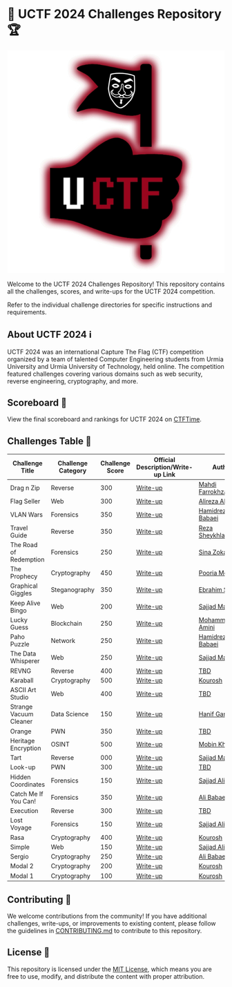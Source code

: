 # 🚀 UCTF 2024 Challenges Repository 🏆

<p align="center">
  <img src="./UCTF.jpg" alt="UCTF Logo">
</p>

Welcome to the UCTF 2024 Challenges Repository! This repository contains all the challenges, scores, and write-ups for the UCTF 2024 competition.

Refer to the individual challenge directories for specific instructions and requirements.

## About UCTF 2024 ℹ️

UCTF 2024 was an international Capture The Flag (CTF) competition organized by a team of talented Computer Engineering students from Urmia University and Urmia University of Technology, held online. The competition featured challenges covering various domains such as web security, reverse engineering, cryptography, and more.


## Scoreboard 🏅

View the final scoreboard and rankings for UCTF 2024 on [CTFTime](https://ctftime.org/event/2460).

## Challenges Table 🎯

| Challenge Title       | Challenge Category | Challenge Score |  Official Description/Write-up Link           | Author |
|-----------------------|--------------------|-----------------|---------------------------------------------| ------------- |
| Drag n Zip           | Reverse| 300             |  [Write-up](./drag-n-zip/README.md) | [Mahdi Farrokhzadeh](https://github.com/IrHidden) |
| Flag Seller | Web | 300             |  [Write-up](./flag-seller/README.MD) | [Alireza Alijani](https://github.com/alirezaalj) |
| VLAN Wars | Forensics                | 350             |  [Write-up](./vlan_wars/README.md) | [Hamidreza Babaei](TBD) |
| Travel Guide |  Reverse | 350             |  [Write-up](./travelguide/README.md) | [Reza Sheykhlarmazari](TBD) |
| The Road of Redemption | Forensics                | 250             |  [Write-up](./the-road-of-redemption/README.md) | [Sina Zokaei](https://github.com/sinazokaei) |
| The Prophecy | Cryptography | 450             | [Write-up](./the-prophecy/README.md) | [Pooria Mokhtari](https://github.com/p0m0h3) |
| Graphical Giggles          | Steganography | 350             |  [Write-up](./graphical-giggles/README.md) | [Ebrahim Shami](https://github.com/qfewzz) |
| Keep Alive Bingo           | Web            | 200      | [Write-up](./keep-alive-bingo/README.md) | [Sajjad Manafi](https://github.com/SajjadManafi) |
| Lucky Guess | Blockchain | 250             | [Write-up](./lucky-guess/README.md) | [Mohammad Amini](https://github.com/m-amini-sss) |
| Paho Puzzle | Network | 250             | [Write-up](./paho-puzzle/README.md) | [Hamidreza Babaei](TBD) |
| The Data Whisperer       | Web                | 250             | [Write-up](./the-data-whisperer/README.md) | [Sajjad Manafi](https://github.com/SajjadManafi) |
| REVNG           | Reverse | 400             | [Write-up](./revng/README.md) | [TBD](TBD) |
| Karaball           | Cryptography | 500             | [Write-up](./karaball/README.md) | [Kourosh](https://github.com/YoungMind1) |
| ASCII Art Studio |  Web | 400             | [Write-up](./ascii-art-studio/README.md) | [TBD](TBD) |
| Strange Vacuum Cleaner | Data Science | 150             |  [Write-up](./strange-vacuum-cleaner/README.md) | [Hanif Ganji](https://github.com/HanifGanji) |
| Orange           | PWN            | 350             |  [Write-up](./orange/README.md) | [TBD](TBD) |
| Heritage Encryption | OSINT | 500             | [Write-up](./heritage-encryption/README.md) | [Mobin Kheibary](https://github.com/Mobiwn/) |
| Tart | Reverse | 000             | [Write-up](./tart/README.md) | [Sajjad Manafi](https://github.com/SajjadManafi) |
| Look-up| PWN | 300             |  [Write-up](./lookup/README.md) | [TBD](TBD) |
| Hidden Coordinates | Forensics                | 150             |  [Write-up](./hidden-coordinates/README.md) | [Sajjad Alibabaei](https://github.com/sajad-alibabaie) |
| Catch Me If You Can! | Forensics                | 350             |  [Write-up](./catch-me-if-you-can/README.md) | [Ali Babaei](https://github.com/alibabaei4) |
| Execution | Reverse | 300             |  [Write-up](./execution/README.md) | [TBD](TBD) |
| Lost Voyage | Forensics | 150             | [Write-up](./lost-voyage/README.md) | [Sajjad Alibabaei](https://github.com/sajad-alibabaie) |
| Rasa | Cryptography                | 400             | [Write-up](./rasa/README.md) | [Kourosh](TBD) |
| Simple | Web | 150             | [Write-up](./simple/README.md) | [Sajjad Alibabaei](https://github.com/sajad-alibabaie) |
| Sergio | Cryptography | 250             | [Write-up](./sergio/README.md) | [Ali Babaei](https://github.com/alibabaei4) |
| Modal 2           | Cryptography | 200             | [Write-up](./modal2/README.md) | [Kourosh](TBD) |
| Modal 1 | Cryptography                | 100             | [Write-up](./modal1/README.md) | [Kourosh](TBD) |

## Contributing 🤝

We welcome contributions from the community! If you have additional challenges, write-ups, or improvements to existing content, please follow the guidelines in [CONTRIBUTING.md](CONTRIBUTING.md) to contribute to this repository.

## License 📄

This repository is licensed under the [MIT License](LICENSE), which means you are free to use, modify, and distribute the content with proper attribution.
